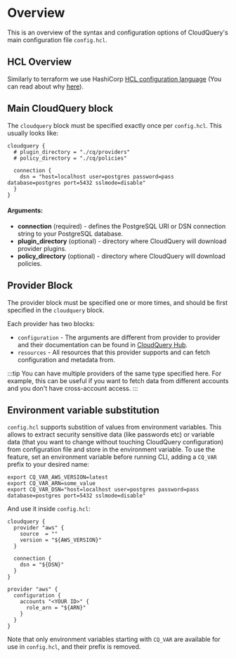 # Overview

This is an overview of the syntax and configuration options of CloudQuery's main configuration file `config.hcl`.

## HCL Overview

Similarly to terraform we use HashiCorp [HCL configuration language](https://github.com/hashicorp/hcl) (You can read about why [here](https://github.com/hashicorp/hcl#why)).

## Main CloudQuery block

The `cloudquery` block must be specified exactly once per `config.hcl`. This usually looks like: 


```hcl
cloudquery {
  # plugin_directory = "./cq/providers"
  # policy_directory = "./cq/policies"

  connection {
    dsn = "host=localhost user=postgres password=pass database=postgres port=5432 sslmode=disable"
  } 
}
```

#### Arguments:

* **connection** (required) - defines the PostgreSQL URI or DSN connection string to your PostgreSQL database.
* **plugin_directory** (optional) - directory where CloudQuery will download provider plugins.
* **policy_directory** (optional) - directory where CloudQuery will download policies.

## Provider Block

The provider block must be specified one or more times, and should be first specified in the `cloudquery` block.

Each provider has two blocks: 

* `configuration` - The arguments are different from provider to provider and their documentation can be found in [CloudQuery Hub](https://hub.cloudquery.io).
* `resources` - All resources that this provider supports and can fetch configuration and metadata from.


:::tip
You can have multiple providers of the same type specified here. For example, this can be useful if you want to fetch data from different accounts and you don't have cross-account access.
:::

## Environment variable substitution

`config.hcl` supports substition of values from environment variables. This allows to extract security sensitive data (like passwords etc) or variable data (that you want to change without touching CloudQuery configuration) from configuration file and store in the environment variable. To use the feature, set an environment variable before running CLI, adding a `CQ_VAR` prefix to your desired name:

    export CQ_VAR_AWS_VERSION=latest
    export CQ_VAR_ARN=some_value
    export CQ_VAR_DSN="host=localhost user=postgres password=pass database=postgres port=5432 sslmode=disable"

And use it inside `config.hcl`:

    cloudquery {
      provider "aws" {
        source  = ""
        version = "${AWS_VERSION}"
      }

      connection {
        dsn = "${DSN}"
      }
    }
    
    provider "aws" {
      configuration {
        accounts "<YOUR ID>" {
          role_arn = "${ARN}"
        }
      }
    }

Note that only environment variables starting with `CQ_VAR` are available for use in `config.hcl`, and their prefix is removed.